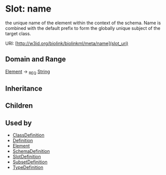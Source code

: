 # Slot: name


the unique name of the element within the context of the schema.  Name is combined with the default prefix to form the globally unique subject of the target class.

URI: [http://w3id.org/biolink/biolinkml/meta/name](slot_uri)
## Domain and Range

[Element](Element.md) ->  <sub>REQ</sub> [String](String.md)
## Inheritance

## Children

## Used by

 * [ClassDefinition](ClassDefinition.md)
 * [Definition](Definition.md)
 * [Element](Element.md)
 * [SchemaDefinition](SchemaDefinition.md)
 * [SlotDefinition](SlotDefinition.md)
 * [SubsetDefinition](SubsetDefinition.md)
 * [TypeDefinition](TypeDefinition.md)
